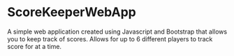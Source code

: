 # ScoreKeeperWebApp
A simple web application created using Javascript and Bootstrap that allows you to keep track of scores. Allows for up to 6 different players to track score for at a time.
